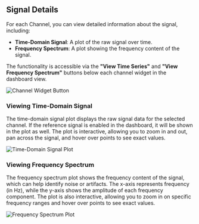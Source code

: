 ## Signal Details

For each Channel, you can view detailed information about the signal, including:

- **Time-Domain Signal**: A plot of the raw signal over time.
- **Frequency Spectrum**: A plot showing the frequency content of the signal.

The functionality is accessible via the **"View Time Series"** and **"View Frequency Spectrum"** buttons below each channel widget in the dashboard view.

![Channel Widget Button](../img/channel_details/channel_widget_button.png)

### Viewing Time-Domain Signal

The time-domain signal plot displays the raw signal data for the selected channel. If the reference signal is enabled in the dashboard, it will be shown in the plot as well.
The plot is interactive, allowing you to zoom in and out, pan across the signal, and hover over points to see exact values.

![Time-Domain Signal Plot](../img/channel_details/time.png)

### Viewing Frequency Spectrum

The frequency spectrum plot shows the frequency content of the signal, which can help identify noise or artifacts. The x-axis represents frequency (in Hz), while the y-axis shows the amplitude of each frequency component.
The plot is also interactive, allowing you to zoom in on specific frequency ranges and hover over points to see exact values.

![Frequency Spectrum Plot](../img/channel_details/frequency.png)